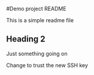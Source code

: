 #Demo project README

This is a simple readme file

## Heading 2

Just something going on

Change to trust the new SSH key